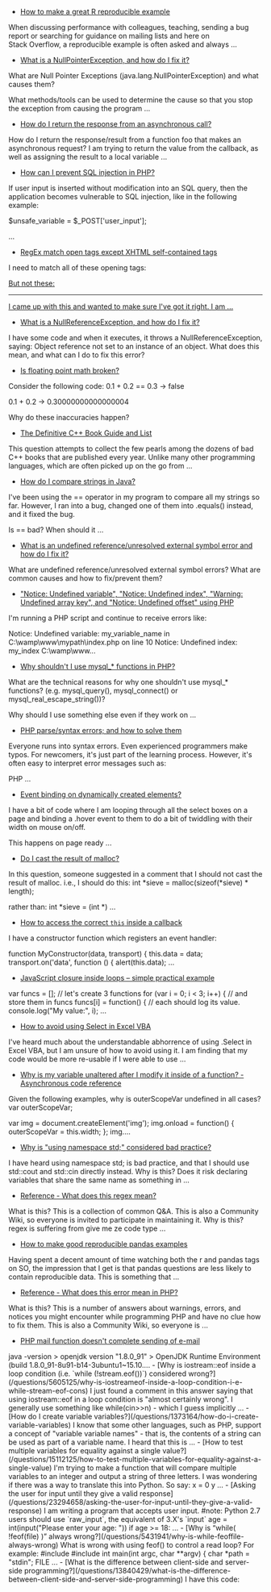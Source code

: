 - [How to make a great R reproducible example](/questions/5963269/how-to-make-a-great-r-reproducible-example)

When discussing performance with colleagues, teaching, sending a bug report or searching for guidance on mailing lists and here on Stack Overflow, a reproducible example is often asked and always ...

- [What is a NullPointerException, and how do I fix it?](/questions/218384/what-is-a-nullpointerexception-and-how-do-i-fix-it)

What are Null Pointer Exceptions (java.lang.NullPointerException) and what causes them?

What methods/tools can be used to determine the cause so that you stop the exception from causing the program ...

- [How do I return the response from an asynchronous call?](/questions/14220321/how-do-i-return-the-response-from-an-asynchronous-call)

How do I return the response/result from a function foo that makes an asynchronous request?
I am trying to return the value from the callback, as well as assigning the result to a local variable ...

- [How can I prevent SQL injection in PHP?](/questions/60174/how-can-i-prevent-sql-injection-in-php)

If user input is inserted without modification into an SQL query, then the application becomes vulnerable to SQL injection, like in the following example:

$unsafe_variable = $_POST['user_input']; 

...

- [RegEx match open tags except XHTML self-contained tags](/questions/1732348/regex-match-open-tags-except-xhtml-self-contained-tags)

I need to match all of these opening tags:

<p>
<a href="foo">
But not these:

<br />
<hr class="foo" />
I came up with this and wanted to make sure I've got it right. I am ...

- [What is a NullReferenceException, and how do I fix it?](/questions/4660142/what-is-a-nullreferenceexception-and-how-do-i-fix-it)

I have some code and when it executes, it throws a NullReferenceException, saying:
  Object reference not set to an instance of an object.
What does this mean, and what can I do to fix this error?

- [Is floating point math broken?](/questions/588004/is-floating-point-math-broken)

Consider the following code:
0.1 + 0.2 == 0.3  ->  false

0.1 + 0.2         ->  0.30000000000000004

Why do these inaccuracies happen?

- [The Definitive C++ Book Guide and List](/questions/388242/the-definitive-c-book-guide-and-list)

This question attempts to collect the few pearls among the dozens of bad C++ books that are published every year.
Unlike many other programming languages, which are often picked up on the go from ...

- [How do I compare strings in Java?](/questions/513832/how-do-i-compare-strings-in-java)

I've been using the == operator in my program to compare all my strings so far.
However, I ran into a bug, changed one of them into .equals() instead, and it fixed the bug.

Is == bad? When should it ...

- [What is an undefined reference/unresolved external symbol error and how do I fix it?](/questions/12573816/what-is-an-undefined-reference-unresolved-external-symbol-error-and-how-do-i-fix)

What are undefined reference/unresolved external symbol errors? What are common causes and how to fix/prevent them?

- ["Notice: Undefined variable", "Notice: Undefined index", "Warning: Undefined array key", and "Notice: Undefined offset" using PHP](/questions/4261133/notice-undefined-variable-notice-undefined-index-warning-undefined-arr)

I'm running a PHP script and continue to receive errors like:

Notice: Undefined variable: my_variable_name in C:\wamp\www\mypath\index.php on line 10
Notice: Undefined index: my_index C:\wamp\www\...

- [Why shouldn't I use mysql_* functions in PHP?](/questions/12859942/why-shouldnt-i-use-mysql-functions-in-php)

What are the technical reasons for why one shouldn't use mysql_* functions? (e.g. mysql_query(), mysql_connect() or mysql_real_escape_string())?

Why should I use something else even if they work on ...

- [PHP parse/syntax errors; and how to solve them](/questions/18050071/php-parse-syntax-errors-and-how-to-solve-them)

Everyone runs into syntax errors. Even experienced programmers make typos. For newcomers, it's just part of the learning process. However, it's often easy to interpret error messages such as:

PHP ...

- [Event binding on dynamically created elements?](/questions/203198/event-binding-on-dynamically-created-elements)

I have a bit of code where I am looping through all the select boxes on a page and binding a .hover event to them to do a bit of twiddling with their width on mouse on/off.

This happens on page ready ...

- [Do I cast the result of malloc?](/questions/605845/do-i-cast-the-result-of-malloc)

In this question, someone suggested in a comment that I should not cast the result of malloc. i.e., I should do this:
int *sieve = malloc(sizeof(*sieve) * length);

rather than:
int *sieve = (int *) ...

- [How to access the correct `this` inside a callback](/questions/20279484/how-to-access-the-correct-this-inside-a-callback)

I have a constructor function which registers an event handler:


function MyConstructor(data, transport) {
    this.data = data;
    transport.on('data', function () {
        alert(this.data);
    ...

- [JavaScript closure inside loops – simple practical example](/questions/750486/javascript-closure-inside-loops-simple-practical-example)

var funcs = [];
// let's create 3 functions
for (var i = 0; i < 3; i++) {
  // and store them in funcs
  funcs[i] = function() {
    // each should log its value.
    console.log("My value:", i);
  ...

- [How to avoid using Select in Excel VBA](/questions/10714251/how-to-avoid-using-select-in-excel-vba)

I've heard much about the understandable abhorrence of using .Select in Excel VBA, but I am unsure of how to avoid using it. I am finding that my code would be more re-usable if I were able to use ...

- [Why is my variable unaltered after I modify it inside of a function? - Asynchronous code reference](/questions/23667086/why-is-my-variable-unaltered-after-i-modify-it-inside-of-a-function-asynchron)

Given the following examples, why is outerScopeVar undefined in all cases?
var outerScopeVar;

var img = document.createElement('img');
img.onload = function() {
    outerScopeVar = this.width;
};
img....

- [Why is "using namespace std;" considered bad practice?](/questions/1452721/why-is-using-namespace-std-considered-bad-practice)

I have heard using namespace std; is bad practice, and that I should use std::cout and std::cin directly instead.
Why is this? Does it risk declaring variables that share the same name as something in ...

- [Reference - What does this regex mean?](/questions/22937618/reference-what-does-this-regex-mean)

What is this?
This is a collection of common Q&A. This is also a Community Wiki, so everyone is invited to participate in maintaining it.
Why is this?
regex is suffering from give me ze code type ...

- [How to make good reproducible pandas examples](/questions/20109391/how-to-make-good-reproducible-pandas-examples)

Having spent a decent amount of time watching both the r and pandas tags on SO, the impression that I get is that pandas questions are less likely to contain reproducible data. This is something that ...

- [Reference - What does this error mean in PHP?](/questions/12769982/reference-what-does-this-error-mean-in-php)

What is this?
This is a number of answers about warnings, errors, and notices you might encounter while programming PHP and have no clue how to fix them. This is also a Community Wiki, so everyone is ...

- [PHP mail function doesn't complete sending of e-mail](/questions/24644436/php-mail-function-doesnt-complete-sending-of-e-mail)

<?php
    $name = $_POST['name'];
    $email = $_POST['email'];
    $message = $_POST['message'];
    $from = 'From: yoursite.com';
    $to = 'contact@yoursite.com';
    $subject = 'Customer ...

- [Why does jQuery or a DOM method such as getElementById not find the element?](/questions/14028959/why-does-jquery-or-a-dom-method-such-as-getelementbyid-not-find-the-element)

What are the possible reasons for document.getElementById, $("#id") or any other DOM method / jQuery selector not finding the elements?
Example problems include:

jQuery silently failing to ...

- [How to fix "Headers already sent" error in PHP](/questions/8028957/how-to-fix-headers-already-sent-error-in-php)

When running my script, I am getting several errors like this:
  Warning: Cannot modify header information - headers already sent by (output started at /some/file.php:12) in /some/file.php on line 23...

- [Is Java "pass-by-reference" or "pass-by-value"?](/questions/40480/is-java-pass-by-reference-or-pass-by-value)

I always thought Java uses pass-by-reference. However, I read a blog post which claims that Java uses pass-by-value. I don't think I understand the distinction the author is making.
What is the ...

- [UTF-8 all the way through](/questions/279170/utf-8-all-the-way-through)

I'm setting up a new server and want to support UTF-8 fully in my web application. I have tried this in the past on existing servers and always seem to end up having to fall back to ISO-8859-1.

Where ...

- [How can I access and process nested objects, arrays, or JSON?](/questions/11922383/how-can-i-access-and-process-nested-objects-arrays-or-json)

I have a nested data structure containing objects and arrays. How can I extract the information, i.e. access a specific or multiple values (or keys)?

For example:

var data = {
    code: 42,
    ...

- [Why can templates only be implemented in the header file?](/questions/495021/why-can-templates-only-be-implemented-in-the-header-file)

Quote from The C++ standard library: a tutorial and handbook:
  The only portable way of using templates at the moment is to implement them in header files by using inline functions.
Why is this?

(...

- [Official locator strategies for the webdriver](/questions/48369043/official-locator-strategies-for-the-webdriver)

In the official W3C webdriver documentation, it's clearly stated that the location strategies are:
State                       Keyword
-----------------------------------------------
CSS selector      ...

- [When to use single quotes, double quotes, and backticks in MySQL](/questions/11321491/when-to-use-single-quotes-double-quotes-and-backticks-in-mysql)

I am trying to learn the best way to write queries. I also understand the importance of being consistent. Until now, I have randomly used single quotes, double quotes, and backticks without any real ...

- [How do you parse and process HTML/XML in PHP?](/questions/3577641/how-do-you-parse-and-process-html-xml-in-php)

How can one parse HTML/XML and extract information from it?

- [How to use ThreeTenABP in Android Project](/questions/38922754/how-to-use-threetenabp-in-android-project)

I'm using Android Studio 2.1.2 and my Java setup is the following:
>java -version
> openjdk version "1.8.0_91"
> OpenJDK Runtime Environment (build 1.8.0_91-8u91-b14-3ubuntu1~15.10....

- [Why is iostream::eof inside a loop condition (i.e. `while (!stream.eof())`) considered wrong?](/questions/5605125/why-is-iostreameof-inside-a-loop-condition-i-e-while-stream-eof-cons)

I just found a comment in this answer saying that using iostream::eof in a loop condition is "almost certainly wrong". I generally use something like while(cin>>n) - which I guess implicitly ...

- [How do I create variable variables?](/questions/1373164/how-do-i-create-variable-variables)

I know that some other languages, such as PHP, support a concept of "variable variable names" - that is, the contents of a string can be used as part of a variable name.
I heard that this is ...

- [How to test multiple variables for equality against a single value?](/questions/15112125/how-to-test-multiple-variables-for-equality-against-a-single-value)

I'm trying to make a function that will compare multiple variables to an integer and output a string of three letters. I was wondering if there was a way to translate this into Python. So say:
x = 0
y ...

- [Asking the user for input until they give a valid response](/questions/23294658/asking-the-user-for-input-until-they-give-a-valid-response)

I am writing a program that accepts user input.
#note: Python 2.7 users should use `raw_input`, the equivalent of 3.X's `input`
age = int(input("Please enter your age: "))
if age >= 18: 
 ...

- [Why is “while( !feof(file) )” always wrong?](/questions/5431941/why-is-while-feoffile-always-wrong)

What is wrong with using feof() to control a read loop?  For example:
#include <stdio.h>
#include <stdlib.h>

int
main(int argc, char **argv)
{
    char *path = "stdin";
    FILE ...

- [What is the difference between client-side and server-side programming?](/questions/13840429/what-is-the-difference-between-client-side-and-server-side-programming)

I have this code:

<script type="text/javascript">
    var foo = 'bar';
    <?php
        file_put_contents('foo.txt', ' + foo + ');
    ?>

    var baz = <?php echo 42; ?>;
    ...

- [What to do with mysqli problems? Errors like mysqli_fetch_array(): Argument #1 must be of type mysqli_result and such](/questions/22662488/what-to-do-with-mysqli-problems-errors-like-mysqli-fetch-array-argument-1-m)

In my local/development environment, the MySQLi query is performing OK. However, when I upload it on my web host environment, I get this error:

Fatal error: Call to a member function bind_param() on ...

- [What causes a java.lang.ArrayIndexOutOfBoundsException and how do I prevent it?](/questions/5554734/what-causes-a-java-lang-arrayindexoutofboundsexception-and-how-do-i-prevent-it)

What does ArrayIndexOutOfBoundsException mean and how do I get rid of it? 

Here is a code sample that triggers the exception:

String[] names = { "tom", "bob", "harry" };
for (int i = 0; i <= ...

- [What is The Rule of Three?](/questions/4172722/what-is-the-rule-of-three)

What does copying an object mean?
What are the copy constructor and the copy assignment operator?
When do I need to declare them myself?
How can I prevent my objects from being copied?

- [SQL injection that gets around mysql_real_escape_string()](/questions/5741187/sql-injection-that-gets-around-mysql-real-escape-string)

Is there an SQL injection possibility even when using mysql_real_escape_string() function?

Consider this sample situation. SQL is constructed in PHP like this:

$login = mysql_real_escape_string(...

- [How does the "this" keyword work, and when should it be used?](/questions/3127429/how-does-the-this-keyword-work-and-when-should-it-be-used)

I am looking to find a clear explanation of what the "this" keyword does, and how to use it correctly.
It seems to behave strangely, and I don't fully understand why.
How does this work and ...

- [Scanner is skipping nextLine() after using next() or nextFoo()?](/questions/13102045/scanner-is-skipping-nextline-after-using-next-or-nextfoo)

I am using the Scanner methods nextInt() and nextLine() for reading input. 

It looks like this:

System.out.println("Enter numerical value");    
int option;
option = input.nextInt(); // Read ...

- [How slicing in Python works](/questions/509211/how-slicing-in-python-works)

How does Python's slice notation work? That is: when I write code like a[x:y:z], a[:], a[::2] etc., how can I understand which elements end up in the slice? Please include references where appropriate....

- [What is a debugger and how can it help me diagnose problems?](/questions/25385173/what-is-a-debugger-and-how-can-it-help-me-diagnose-problems)

This is intended to be a general-purpose question to assist new programmers who have a problem with a program, but who do not know how to use a debugger to diagnose the cause of the problem.
This ...

- [List of lists changes reflected across sublists unexpectedly](/questions/240178/list-of-lists-changes-reflected-across-sublists-unexpectedly)

I created a list of lists:
>>> xs = [[1] * 4] * 3
>>> print(xs)
[[1, 1, 1, 1], [1, 1, 1, 1], [1, 1, 1, 1]]

Then, I changed one of the innermost values:
>>> xs[0][0] = 5
>...

- [How can I pivot a dataframe?](/questions/47152691/how-can-i-pivot-a-dataframe)

What is pivot?
How do I pivot?
Long format to wide format?

I've seen a lot of questions that ask about pivot tables, even if they don't know it.  It is virtually impossible to write a canonical ...

